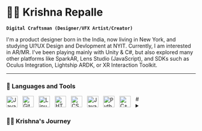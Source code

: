 # 🏄‍♂️ Krishna Repalle

**`Digital Craftsman (Designer/VFX Artist/Creator)`**

I'm a product designer born in the India, now living in New York, and studying UI?UX Design and Devlopment at NYIT.
Currently, I am interested in AR/MR. I've been playing mainly with Unity & C#, but also explored many other platforms like SparkAR, Lens Studio (JavaScript), and SDKs such as Oculus Integration, Lightship ARDK, or XR Interaction Toolkit.


---

### 🧰 Languages and Tools

<img align="left" alt="Java" width="30px" style="padding-right:10px;" src="https://cdn.jsdelivr.net/gh/devicons/devicon/icons/java/java-original.svg"/>
<img align="left" alt="Git" width="30px" style="padding-right:10px;" src="https://cdn.jsdelivr.net/gh/devicons/devicon/icons/git/git-original.svg" />
<img align="left" alt="Linux" width="30px" style="padding-right:10px;" src="https://cdn.jsdelivr.net/gh/devicons/devicon/icons/linux/linux-original.svg" />
<img align="left" alt="HTML" width="30px" style="padding-right:10px;" src="https://cdn.jsdelivr.net/gh/devicons/devicon/icons/html5/html5-plain.svg" />
<img align="left" alt="CSS" width="30px" style="padding-right:10px;" src="https://cdn.jsdelivr.net/gh/devicons/devicon/icons/css3/css3-plain.svg" />
<img align="left" alt="JavaScript" width="30px" style="padding-right:10px;" src="https://cdn.jsdelivr.net/gh/devicons/devicon/icons/javascript/javascript-plain.svg" />

<img align="left" alt="Python" width="30px" style="padding-right:10px;" src="https://cdn.jsdelivr.net/gh/devicons/devicon/icons/python/python-plain.svg" />
<img align="left" alt="C++" width="30px" style="padding-right:10px;" src="https://cdn.jsdelivr.net/gh/devicons/devicon/icons/cplusplus/cplusplus-line.svg" />
#

<details>
 <summary><h3>👨‍💻 Krishna's Journey</h3></summary>
   
I'm Krishna Repalle. A designer focused on user interface and product design from India. I graduated from Koneru lakshmaiah Univeristy (2019) with a Bachelor's degree in Electronics and Communication Engineering. Currently, working as a Product Designer at Expertorns, a Silicon Valley startup company established to build products usable for everyone.
​
Before design, I have strong artistic skills since childhood. But I started to leave that behind as everyone says, it doesn't help me to get a real job.  I went to college with no backup plan, and my mind was set to follow others' trails. But it was changed when I got selected as lead for the creative arts team in college. I met a friend there who kept insisting that "I should not follow others when I have my own path" and made me realize what I'm good at. Then I started learning different tools and skills required to design a valuable product.

I spent countless days and nights learning skills like UI design, 3d modeling, Prototyping, and how to design any product that adds value to the consumer and fulfills their needs. It took me 8 months to complete all my design works and create my first portfolio.
 
 
 
 
[website]: https://wyjtvhpkhv.editorx.io/krishnarepalle
[youtube]: https://www.youtube.com/@klsamyak2890
